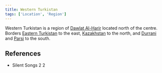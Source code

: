 ```yaml
---
title: Western Turkistan
tags: ['Location', 'Region']
---
```

Western Turkistan is a region of [Dawlat Al-Harir](_wiki/dawlat-al-harir.md) located north of the centre. Borders [Eastern Turkistan](_wiki/eastern-turkistan.md) to the east, [Kazakhstan](_wiki/kazakhstan.md) to the north, and [Durrani](_wiki/durrani.md) and [Parsi](_wiki/parsi.md) to the south.

## References
- Silent Songs 2
2
